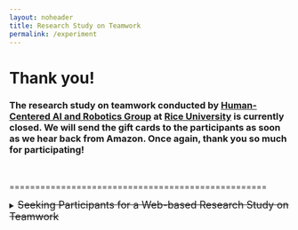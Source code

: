 ```yaml
---
layout: noheader
title: Research Study on Teamwork
permalink: /experiment
---
```

# Thank you! 

### The research study on teamwork conducted by [Human-Centered AI and Robotics Group](https://unhelkar.github.io/group/) at [Rice University](https://www.rice.edu/) is currently closed. We will send the gift cards to the participants as soon as we hear back from Amazon. Once again, thank you so much for participating! 

<br />

==================================================
<details>
<summary><font size="4"><s>Seeking Participants for a Web-based Research Study on Teamwork</s></font></summary> 
<br />

I am Sangwon Seo, a Ph.D. student in Computer Science at Rice University working with Prof. Vaibhav Unhelkar. We are seeking participants for a research study on collecting data of teamwork. The study will be conducted remotely (over the internet) and last around 25 minutes. If you are interested, please let me know (by sending an email to <a href="mailto:sangwon.seo@rice.edu">sangwon.seo@rice.edu</a>) so we can send the link to the experiment webpage and create your ID for the experiment.

<h3> Purpose of the Study </h3>
The quality of teamwork varies widely among teams and heavily depends on the shared understanding between the teammates. Our goal is to develop an AI coach that can assess and improve the quality of teamwork by observing team behavior. Through this experiment, we will collect data of teamwork, which will be used to develop and evaluate the AI coach.

<h3> Experiment Procedure </h3>
During the study, you will be asked to complete collaborative tasks in simulated environments (much like a video game) and answer questions regarding the task.

<h3> Participant Requirements </h3>
The participant of this study should be:
<ol>
<li>At least 18 years old;</li>
<li>Proficient in English; and</li>
<li>Able to give valid informed consent.</li>
</ol>

<h3> Compensation </h3>
Participants that complete the experiment will receive a $5 Amazon gift card. In addition, the person with the highest cumulative score will receive an additional gift card worth $5.

<h3> Contact Information </h3>
If you have any questions or concerns about this study at any point before, during, or after the experiment, please contact Sangwon Seo at <a href="mailto:sangwon.seo@rice.edu">sangwon.seo@rice.edu</a> and/or the principal investigator, Prof. Unhelkar, at <a href="mailto:vaibhav.unhelkar@rice.edu">vaibhav.unhelkar@rice.edu</a>.

This research study has been reviewed and approved by Rice University Institutional Review Board. If you have concerns regarding this study or questions regarding your rights as a study participant, please contact the IRB Administrator at Rice University. Email: <a href="mailto:irb@rice.edu">irb@rice.edu</a> or Telephone: 713-348-3586.

</details>